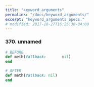 ```yaml
---
title: "keyword_arguments"
permalink: "/docs/keyword_arguments/"
excerpt: "keyword_arguments Specs."
# modified: 2017-10-27T16:25:30-04:00
---
```

### 370. unnamed
```ruby
# BEFORE
def meth(fallback:       nil)
end
```
```ruby
# AFTER
def meth(fallback: nil)
end
```
